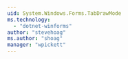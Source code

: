 ```yaml
---
uid: System.Windows.Forms.TabDrawMode
ms.technology: 
  - "dotnet-winforms"
author: "stevehoag"
ms.author: "shoag"
manager: "wpickett"
---
```

